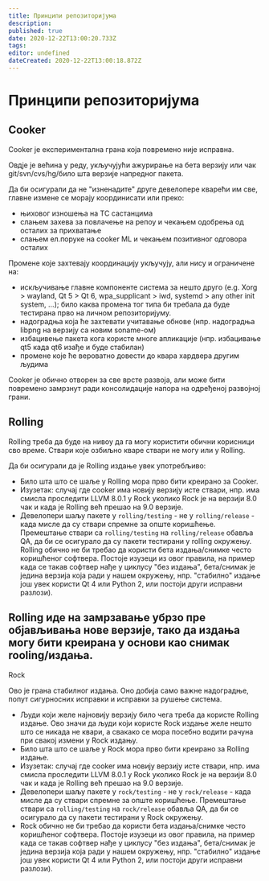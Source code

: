```yaml
---
title: Принципи репозиторијума
description: 
published: true
date: 2020-12-22T13:00:20.733Z
tags: 
editor: undefined
dateCreated: 2020-12-22T13:00:18.872Z
---
```


# Принципи репозиторијума

## Cooker
Cooker је експериментална грана која повремено није исправна.

Овдје је већина у реду, укључујући ажурирање на бета верзију или чак  git/svn/cvs/hg/било шта верзије напредног пакета.

Да би осигурали да не "изненадите" друге девелопере кварећи им све, главне измене се морају координисати или преко:
- њиховог изношења на TC састанцима
- слањем захева за повлачење на репоу и чекањем одобрења од осталих за прихватање
- слањем ел.поруке на cooker ML и чекањем позитивног одговора осталих 

Промене које захтевају координацију укључују, али нису и ограничене на:
- искључивање главне компоненте система за нешто друго (e.g. Xorg > wayland, Qt 5 > Qt 6, wpa_supplicant > iwd, systemd > any other init system, ...); било каква промена тог типа би требала да буде тестирана прво на личном репозиторијуму. 
- надоградња која ће захтевати учитавање обнове (нпр. надоградња libpng на верзију са новим soname-ом)
- избацивење пакета кога користе многе апликације (нпр. избацивање qt5 када qt6 изађе и буде стабилан)
- промене које ће вероватно довести до квара хардвера другим људима

Cooker је обично отворен за све врсте развоја, али може бити повремено замрзнут ради консолидације напора на одређеној развојној грани.

## Rolling
Rolling треба да буде на нивоу да га могу користити обични корисници сво време. Ствари које озбиљно кваре ствари не могу или у Rolling.

Да би осигурали да je Rolling издање увек употребљиво:
- Било шта што се шаље у Rolling мора прво бити креирано за Cooker.
- Изузетак: случај где cooker има новију верзију исте ствари, нпр. има смисла проследити LLVM 8.0.1 у Rock уколико Rock је на верзији 8.0 чак и када је Rolling већ прешао на 9.0 верзије.
- Девелопери шаљу пакете у `rolling/testing` - не у  `rolling/release` - када мисле да су ствари спремне за опште коришћење. Премештање ствари са  `rolling/testing` на `rolling/release` обавља QA, да би се осигурало да су пакети тестирани у rolling окружењу.
Rolling обично не би требао да користи бета издања/снимке често коришћеног софтвера. Постоје изузеци из овог правила, на пример када се такав софтвер нађе у циклусу "без издања", бета/снимак је једина верзија која ради у нашем окружењу, нпр. "стабилно" издање још увек користи Qt 4 или Python 2, или постоји други исправни разлози).

## Rolling иде на замрзавање убрзо пре објављивања нове верзије, тако да издања могу бити креирана у основи као снимак rooling/издања. 
Rock

Ово је грана стабилног издања. Оно добија само важне надоградње, попут сигурносних исправки и исправки за рушење система.
- Људи који желе најновију верзију било чега треба да користе Rolling издање.
Ово значи да људи који користе Rock издање желе нешто што се никада не квари, а свакако се мора посебно водити рачуна при свакој измени у Rock издању.
- Било шта што се шаље у Rock мора прво бити креирано за Rolling издање.
- Изузетак: случај где cooker има новију верзију исте ствари, нпр. има смисла проследити LLVM 8.0.1 у Rock уколико Rock је на верзији 8.0 чак и када је Rolling већ прешао на 9.0 верзије.
- Девелопери шаљу пакете у `rock/testing` - не у  `rock/release` - када мисле да су ствари спремне за опште коришћење. Премештање ствари са  `rolling/testing` на `rock/release` обавља QA, да би се осигурало да су пакети тестирани у Rock окружењу.
- Rock обично не би требао да користи бета издања/снимке често коришћеног софтвера. Постоје изузеци из овог правила, на пример када се такав софтвер нађе у циклусу "без издања", бета/снимак је једина верзија која ради у нашем окружењу, нпр. "стабилно" издање још увек користи Qt 4 или Python 2, или постоји други исправни разлози).

